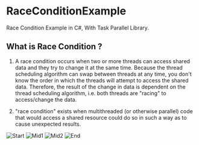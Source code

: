 # RaceConditionExample
Race Condition Example in C#, With Task Parallel Library.

## What is Race Condition ? 
1. A race condition occurs when two or more threads can access shared data and they try to change it at the same time. Because the thread scheduling algorithm can swap between threads at any time, you don't know the order in which the threads will attempt to access the shared data. Therefore, the result of the change in data is dependent on the thread scheduling algorithm, i.e. both threads are "racing" to access/change the data.

2. "race condition" exists when multithreaded (or otherwise parallel) code that would access a shared resource could do so in such a way as to cause unexpected results.

![Start](https://s16.picofile.com/file/8429393250/RaceCondition1.png)
![Mid1](https://s16.picofile.com/file/8429393276/RaceCondition2.png)
![Mid2](https://s16.picofile.com/file/8429393284/RaceCondition3.png)
![End](https://s16.picofile.com/file/8429393300/RaceCondition4.png)
